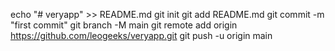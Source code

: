 echo "# veryapp" >> README.md
git init
git add README.md
git commit -m "first commit"
git branch -M main
git remote add origin https://github.com/leogeeks/veryapp.git
git push -u origin main

